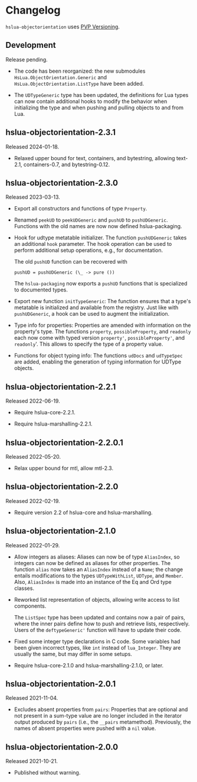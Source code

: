 # Changelog

`hslua-objectorientation` uses [PVP Versioning][].

## Development

Release pending.

-   The code has been reorganized: the new submodules
    `HsLua.ObjectOrientation.Generic` and
    `HsLua.ObjectOrientation.ListType` have been added.

-   The `UDTypeGeneric` type has been updated, the definitions for
    Lua types can now contain additional hooks to modify the
    behavior when initializing the type and when pushing and
    pulling objects to and from Lua.

## hslua-objectorientation-2.3.1

Released 2024-01-18.

-   Relaxed upper bound for text, containers, and bytestring,
    allowing text-2.1, containers-0.7, and bytestring-0.12.

## hslua-objectorientation-2.3.0

Released 2023-03-13.

-   Export all constructors and functions of type `Property`.

-   Renamed `peekUD` to `peekUDGeneric` and `pushUD` to
    `pushUDGeneric`.  Functions with the old names are now
    now defined hslua-packaging.

-   Hook for udtype metatable initializer. The function
    `pushUDGeneric` takes an additional `hook` parameter. The hook
    operation can be used to perform additional setup operations,
    e.g., for documentation.

    The old `pushUD` function can be recovered with

        pushUD = pushUDGeneric (\_ -> pure ())

    The `hslua-packaging` now exports a `pushUD` functions that is
    specialized to documented types.

-   Export new function `initTypeGeneric`: The function ensures
    that a type's metatable is initialized and available from the
    registry. Just like with `pushUDGeneric`, a hook can be used
    to augment the initialization.

-   Type info for properties: Properties are amended with
    information on the property's type. The functions `property`,
    `possibleProperty`, and `readonly` each now come with typed
    version `property'`, `possibleProperty'`, and `readonly`'.
    This allows to specify the type of a property value.

-   Functions for object typing info: The functions `udDocs` and
    `udTypeSpec` are added, enabling the generation of typing
    information for UDType objects.

## hslua-objectorientation-2.2.1

Released 2022-06-19.

-   Require hslua-core-2.2.1.

-   Require hslua-marshalling-2.2.1.

## hslua-objectorientation-2.2.0.1

Released 2022-05-20.

-   Relax upper bound for mtl, allow mtl-2.3.

## hslua-objectorientation-2.2.0

Released 2022-02-19.

-   Require version 2.2 of hslua-core and hslua-marshalling.

## hslua-objectorientation-2.1.0

Released 2022-01-29.

-   Allow integers as aliases: Aliases can now be of type
    `AliasIndex`, so integers can now be defined as aliases for
    other properties. The function `alias` now takes an
    `AliasIndex` instead of a `Name`; the change entails
    modifications to the types `UDTypeWithList`, `UDType`, and
    `Member`. Also, `AliasIndex` is made into an instance of the
    Eq and Ord type classes.

-   Reworked list representation of objects, allowing write access
    to list components.

    The `ListSpec` type has been updated and contains now a pair
    of pairs, where the inner pairs define how to push and
    retrieve lists, respectively. Users of the `deftypeGeneric'`
    function will have to update their code.

-   Fixed some integer type declarations in C code. Some variables
    had been given incorrect types, like `int` instead of
    `lua_Integer`. They are usually the same, but may differ in
    some setups.

-   Require hslua-core-2.1.0 and hslua-marshalling-2.1.0, or
    later.

## hslua-objectorientation-2.0.1

Released 2021-11-04.

-   Excludes absent properties from `pairs`: Properties that are
    optional and not present in a sum-type value are no longer
    included in the iterator output produced by `pairs` (i.e., the
    `__pairs` metamethod). Previously, the names of absent
    properties were pushed with a `nil` value.

## hslua-objectorientation-2.0.0

Released 2021-10-21.

-   Published without warning.

  [PVP Versioning]: https://pvp.haskell.org
